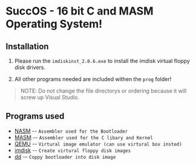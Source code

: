 SuccOS - 16 bit C and MASM Operating System!
======================================

Installation
--------------------------------------

1) Please run the `imdiskinst_2.0.6.exe` to install the imdisk virtual floppy disk drivers.

2) All other programs needed are included withen the `prog` folder!

>NOTE: Do not change the file directorys or ordering because it will screw up Visual Studio.

Programs used
--------------------------------------

- [NASM](http://www.nasm.us/index.php) -- `Assembler used for the Bootloader`
- [MASM](http://www.masm32.com/download.htm) -- `Assembler used for the C libary and Kernel`
- [QEMU](http://www.qemu.org/) -- `Virtural image emulator (can use virtural box insted)`
- [imdisk](http://www.ltr-data.se/opencode.html/) -- `Create virtural floppy disk images`
- [dd](http://uranus.chrysocome.net/linux/rawwrite/dd-old.htm) -- `Coppy bootloader into disk image`


